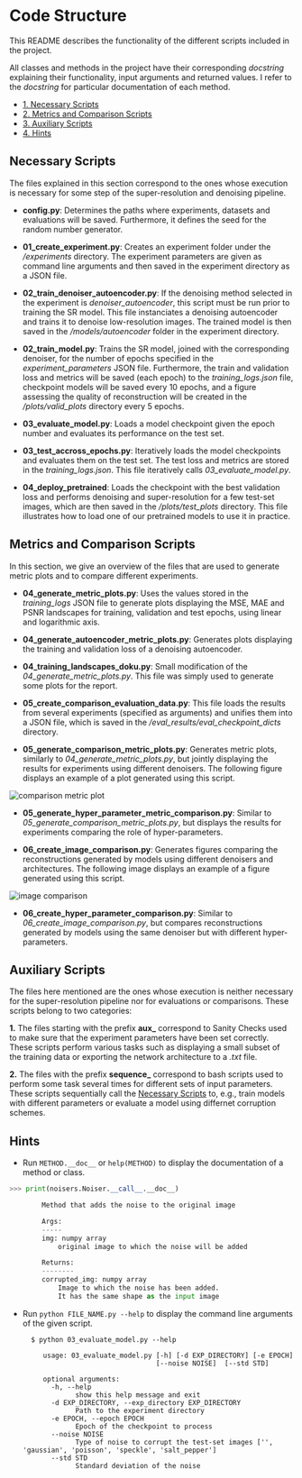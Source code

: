 # Code Structure

This README describes the functionality of the different scripts included in the project.

All classes and methods in the project have their corresponding *docstring* explaining their functionality, input arguments and returned values. I refer to the *docstring* for particular documentation of each method.


* [1. Necessary Scripts](#necessary-scripts)
* [2. Metrics and Comparison Scripts](#metrics-and-comparison-scripts)
* [3. Auxiliary Scripts](#auxiliary-scripts)
* [4. Hints](#hints)



## Necessary Scripts

The files explained in this section correspond to the ones whose execution is necessary for some step of the super-resolution and denoising pipeline.

 - **config.py**: Determines the paths where experiments, datasets and evaluations will be saved. Furthermore, it defines the seed for the random number generator.

 - **01_create_experiment.py**: Creates an experiment folder under the */experiments* directory. The experiment parameters are given as command line arguments and then saved in the experiment directory as a JSON file.

 - **02_train_denoiser_autoencoder.py**: If the denoising method selected in the experiment is *denoiser_autoencoder*, this script must be run prior to training the SR model. This file instanciates a denoising autoencoder and trains it to denoise low-resolution images. The trained model is then saved in the */models/autoencoder* folder in the experiment directory.

 - **02_train_model.py**: Trains the SR model, joined with the corresponding denoiser, for the number of epochs specified in the
*experiment_parameters* JSON file. Furthermore, the train and validation loss and metrics will be saved (each epoch) to the *training_logs.json* file, checkpoint models will be saved every 10 epochs, and a figure assessing the quality of reconstruction will be created in the */plots/valid_plots* directory every 5 epochs.

- **03_evaluate_model.py**: Loads a model checkpoint given the epoch number and evaluates its performance on the test set.

- **03_test_accross_epochs.py**: Iteratively loads the model checkpoints and evaluates them on the test set. The test loss and metrics are stored in the *training_logs.json*. This file iteratively calls *03_evaluate_model.py*.

- **04_deploy_pretrained**: Loads the checkpoint with the best validation loss and performs denoising and super-resolution for a few test-set images, which are then saved in the */plots/test_plots* directory. This file illustrates how to load one of our pretrained models to use it in practice.


## Metrics and Comparison Scripts

In this section, we give an overview of the files that are used to generate metric plots and to compare different experiments.

 - **04_generate_metric_plots.py**: Uses the values stored in the *training_logs* JSON file to generate plots displaying the MSE, MAE and PSNR landscapes for training, validation and test epochs, using linear and logarithmic axis.

 - **04_generate_autoencoder_metric_plots.py**: Generates plots displaying the training and validation loss of a denoising autoencoder.

 - **04_training_landscapes_doku.py**: Small modification of the *04_generate_metric_plots.py*. This file was simply used to generate some plots for the report.

 - **05_create_comparison_evaluation_data.py**: This file loads the results from several experiments (specified as arguments) and unifies them into a JSON file, which is saved in the */eval_results/eval_checkpoint_dicts* directory.

 - **05_generate_comparison_metric_plots.py**: Generates metric plots, similarly to *04_generate_metric_plots.py*, but jointly displaying the results for experiments using different denoisers. The following figure displays an example of a plot generated using this script.

  ![comparison metric plot](https://github.com/angelvillar96/denoising_in_superresolution/blob/denoising/eval_results/eval_metric_plots/sequence_no_denoiser_eval--sequence_exps_eval--sequence_exps_autoencoder_mnist_eval_psnr.png "Comparison Metric Plot")

 - **05_generate_hyper_parameter_metric_comparison.py**: Similar to *05_generate_comparison_metric_plots.py*, but displays the results for experiments comparing the role of hyper-parameters.

 - **06_create_image_comparison.py**: Generates figures comparing the reconstructions generated by models using different denoisers and architectures.  The following image displays an example of a figure generated using this script.

 ![image comparison](https://github.com/angelvillar96/denoising_in_superresolution/blob/denoising/eval_results/eval_image_comparison/comparison_svhn_speckle_0.4_4.png "Image Comparison")

 - **06_create_hyper_parameter_comparison.py**: Similar to *06_create_image_comparison.py*, but compares reconstructions generated by models using the same denoiser but with different hyper-parameters.

## Auxiliary Scripts

The files here mentioned are the ones whose execution is neither necessary for the super-resolution pipeline nor for evaluations or comparisons. These scripts belong to two categories:

  **1.** The files starting with the prefix **aux_** correspond to Sanity Checks used to make sure that the experiment parameters have been set correctly. These scripts perform various tasks such as displaying a small subset of the training data or exporting the network architecture to a *.txt* file.

  **2.** The files with the prefix **sequence_** correspond to bash scripts used to perform some task several times for different sets of input parameters. These scripts sequentially call the [Necessary Scripts](#necessary-scripts) to, e.g., train models with different parameters or evaluate a model using  differnet corruption schemes.

## Hints

   - Run `METHOD.__doc__` or `help(METHOD)` to display the documentation of a method or class.

 ```python
 >>> print(noisers.Noiser.__call__.__doc__)

         Method that adds the noise to the original image

         Args:
         -----
         img: numpy array
             original image to which the noise will be added

         Returns:
         --------
         corrupted_img: numpy array
             Image to which the noise has been added.
             It has the same shape as the input image
 ```

- Run `python FILE_NAME.py --help` to display the command line arguments of the given script.

  ```shell
    $ python 03_evaluate_model.py --help

       usage: 03_evaluate_model.py [-h] [-d EXP_DIRECTORY] [-e EPOCH]
                                   [--noise NOISE]  [--std STD]

       optional arguments:
         -h, --help            
               show this help message and exit
         -d EXP_DIRECTORY, --exp_directory EXP_DIRECTORY
               Path to the experiment directory
         -e EPOCH, --epoch EPOCH
               Epoch of the checkpoint to process
         --noise NOISE         
               Type of noise to corrupt the test-set images ['', 'gaussian', 'poisson', 'speckle', 'salt_pepper']
         --std STD
               Standard deviation of the noise
 ```
